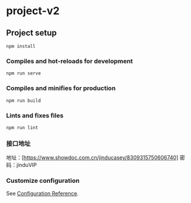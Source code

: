 # project-v2

## Project setup
```
npm install
```

### Compiles and hot-reloads for development
```
npm run serve
```

### Compiles and minifies for production
```
npm run build
```

### Lints and fixes files
```
npm run lint
```
### 接口地址
地址：[https://www.showdoc.com.cn/jinducasey/8309315750606740]
密码：jinduVIP
### Customize configuration
See [Configuration Reference](https://cli.vuejs.org/config/).
